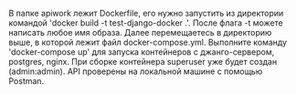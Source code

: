 В папке apiwork лежит Dockerfile, его нужно запустить из директории командой
'docker build -t test-django-docker .'. После флага -t можете написать любое имя образа.
Далее перемещаетесь в директорию выше, в которой лежит файл docker-compose.yml.
Выполните команду 'docker-compose up' для запуска контейнеров с джанго-сервером, postgres, nginx.
При сборке контейнера superuser уже будет создан (admin:admin).
API проверены на локальной машине с помощью Postman.